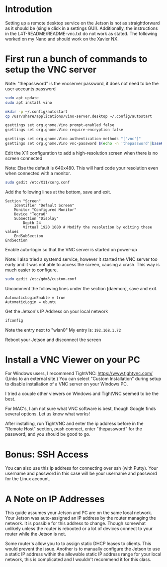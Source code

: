 # Introdution

Setting up a remote desktop service on the Jetson is not as straightforward as it should be (single click in a settings GUI). Additionally, the instructions in the L4T-README/README-vnc.txt do not work as stated. The following worked on my Nano and should work on the Xavier NX.

# First run a bunch of commands to setup the VNC server

Note: "thepassword" is the vncserver password, it does not need to be the user accounts password

```bash
sudo apt update
sudo apt install vino

mkdir -p ~/.config/autostart
cp /usr/share/applications/vino-server.desktop ~/.config/autostart

gsettings set org.gnome.Vino prompt-enabled false
gsettings set org.gnome.Vino require-encryption false

gsettings set org.gnome.Vino authentication-methods "['vnc']"
gsettings set org.gnome.Vino vnc-password $(echo -n 'thepassword'|base64)
```

Edit the X11 configuration to add a high-resolution screen when there is no screen connected

Note: Else the default is 640x480. This will hard code your resolution even when connected with a monitor.

```bash
sudo gedit /etc/X11/xorg.conf
```

Add the following lines at the bottom, save and exit.

```
Section "Screen"
    Identifier "Default Screen"
    Monitor "Configured Monitor"
    Device "Tegra0"
    SubSection "Display"
        Depth 24
        Virtual 1920 1080 # Modify the resolution by editing these values
    EndSubSection
EndSection
```

Enable auto-login so that the VNC server is started on power-up

Note: I also tried a systemd service, however it started the VNC server too early and it was not able to access the screen, causing a crash. This way is much easier to configure.

```bash
sudo gedit /etc/gdm3/custom.conf
```
Uncomment the following lines under the section [daemon], save and exit.

```
AutomaticLoginEnable = true
AutomaticLogin = ubuntu
```

Get the Jetson's IP Address on your local network

```bash
ifconfig
```

Note the entry next to "wlan0"
My entry is: `192.168.1.72`


Reboot your Jetson and disconnect the screen

# Install a VNC Viewer on your PC

For Windows users, I recommend TightVNC: https://www.tightvnc.com/ (Links to an external site.)
You can select "Custom Installation" during setup to disable installation of a VNC server on your Windows PC.

I tried a couple other viewers on Windows and TightVNC seemed to be the best.

For MAC's, I am not sure what VNC software is best, though Google finds several options. Let us know what works!

After installing, run TightVNC and enter the ip address before in the "Remote Host" section, push connect, enter "thepassword" for the password, and you should be good to go.

# Bonus: SSH Access

You can also use this ip address for connecting over ssh (with Putty). Your username and password in this case will be your username and password for the Linux account.

# A Note on IP Addresses

This guide assumes your Jetson and PC are on the same local network. Your Jetson was auto-assigned an IP address by the router managing the network. It is possible for this address to change. Though somewhat unlikely unless the router is rebooted or a lot of devices connect to your router while the Jetson is not.

Some router's allow you to to assign static DHCP leases to clients. This would prevent the issue. Another is to manually configure the Jetson to use a static IP address within the allowable static IP address range for your local network, this is complicated and I wouldn't recommend it for this class.
